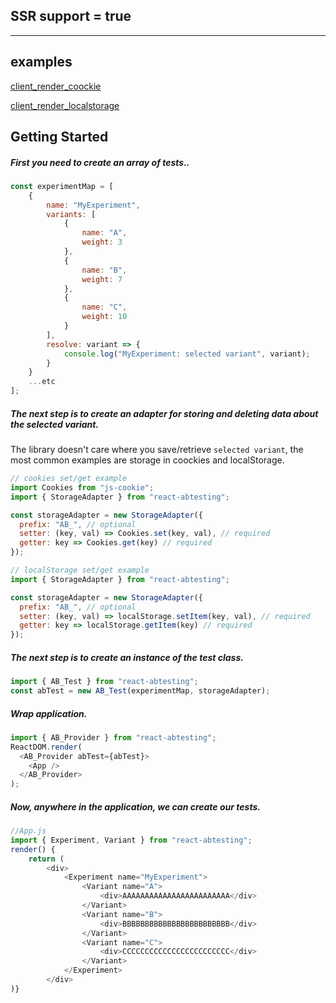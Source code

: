 ## SSR support = true

---

## examples

[client_render_coockie](https://github.com/101internet/react-ab-test/tree/master/examples/client_render_coockie)

[client_render_localstorage](https://github.com/101internet/react-ab-test/tree/master/examples/client_render_localstorage)

## Getting Started

##### First you need to create an array of tests..

```javascript
const experimentMap = [
    {
        name: "MyExperiment",
        variants: [
            {
                name: "A",
                weight: 3
            },
            {
                name: "B",
                weight: 7
            },
            {
                name: "C",
                weight: 10
            }
        ],
        resolve: variant => {
            console.log("MyExperiment: selected variant", variant);
        }
    }
    ...etc
];
```

##### The next step is to create an adapter for storing and deleting data about the selected variant.

The library doesn't care where you save/retrieve `selected variant`, the most common examples are storage in coockies and localStorage.

```javascript
// cookies set/get example
import Cookies from "js-cookie";
import { StorageAdapter } from "react-abtesting";

const storageAdapter = new StorageAdapter({
  prefix: "AB_", // optional
  setter: (key, val) => Cookies.set(key, val), // required
  getter: key => Cookies.get(key) // required
});
```

```javascript
// localStorage set/get example
import { StorageAdapter } from "react-abtesting";

const storageAdapter = new StorageAdapter({
  prefix: "AB_", // optional
  setter: (key, val) => localStorage.setItem(key, val), // required
  getter: key => localStorage.getItem(key) // required
});
```

##### The next step is to create an instance of the test class.

```javascript
import { AB_Test } from "react-abtesting";
const abTest = new AB_Test(experimentMap, storageAdapter);
```

##### Wrap application.

```javascript
import { AB_Provider } from "react-abtesting";
ReactDOM.render(
  <AB_Provider abTest={abTest}>
    <App />
  </AB_Provider>
);
```

##### Now, anywhere in the application, we can create our tests.

```javascript
//App.js
import { Experiment, Variant } from "react-abtesting";
render() {
    return (
        <div>
            <Experiment name="MyExperiment">
                <Variant name="A">
                    <div>AAAAAAAAAAAAAAAAAAAAAAAA</div>
                </Variant>
                <Variant name="B">
                    <div>BBBBBBBBBBBBBBBBBBBBBBBB</div>
                </Variant>
                <Variant name="C">
                    <div>CCCCCCCCCCCCCCCCCCCCCCCC</div>
                </Variant>
            </Experiment>
        </div>
)}
```
